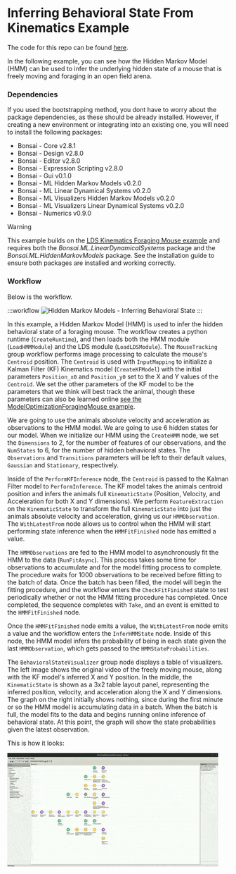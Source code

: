# Inferring Behavioral State From Kinematics Example

The code for this repo can be found [here](https://github.com/bonsai-rx/machinelearning-examples/tree/main/examples/HiddenMarkovModels/InferringBehavioralStateFromKinematics).

In the following example, you can see how the Hidden Markov Model (HMM) can be used to infer the underlying hidden state of a mouse that is freely moving and foraging in an open field arena.

### Dependencies

If you used the bootstrapping method, you dont have to worry about the package dependencies, as these should be already installed. However, if creating a new environment or integrating into an existing one, you will need to install the following packages:

* Bonsai - Core v2.8.1
* Bonsai - Design v2.8.0
* Bonsai - Editor v2.8.0
* Bonsai - Expression Scripting v2.8.0
* Bonsai - Gui v0.1.0
* Bonsai - ML Hidden Markov Models v0.2.0
* Bonsai - ML Linear Dynamical Systems v0.2.0
* Bonsai - ML Visualizers Hidden Markov Models v0.2.0
* Bonsai - ML Visualizers Linear Dynamical Systems v0.2.0
* Bonsai - Numerics v0.9.0

> [!WARNING]
> This example builds on the [LDS Kinematics Foraging Mouse example](../../LinearDynamicalSystems/Kinematics/ForagingMouse/README.md) and requires both the *Bonsai.ML.LinearDynamicalSystems* package and the *Bonsai.ML.HiddenMarkovModels* package. See the installation guide to ensure both packages are installed and working correctly.

### Workflow

Below is the workflow.

:::workflow
![Hidden Markov Models - Inferring Behavioral State](InferringBehavioralState.bonsai)
:::

In this example, a Hidden Markov Model (HMM) is used to infer the hidden behavioral state of a foraging mouse. The workflow creates a python runtime (`CreateRuntime`), and then loads both the HMM module (`LoadHMMModule`) and the LDS module (`LoadLDSModule`). The `MouseTracking` group workflow performs image processing to calculate the mouse's `Centroid` position. The `Centroid` is used with `InputMapping` to initialize a Kalman Filter (KF) Kinematics model (`CreateKFModel`) with the initial parameters `Position_x0` and `Position_y0` set to the X and Y values of the `Centroid`. We set the other parameters of the KF model to be the parameters that we think will best track the animal, though these parameters can also be learned online [see the ModelOptimizationForagingMouse example](../../LinearDynamicalSystems/Kinematics/ModelOptimizationForagingMouse/README.md). 

We are going to use the animals absolute velocity and acceleration as observations to the HMM model. We are going to use 6 hidden states for our model. When we initialize our HMM using the `CreateHMM` node, we set the `Dimensions` to 2, for the number of features of our observations, and the `NumStates` to 6, for the number of hidden behavioral states. The `Observations` and `Transitions` parameters will be left to their default values, `Gaussian` and `Stationary`, respectively.

Inside of the `PerformKFInference` node, the `Centroid` is passed to the Kalman Filter model to `PerformInference`. The KF model takes the animals centroid position and infers the animals full `KinematicState` (Position, Velocity, and Acceleration for both X and Y dimensions). We perform `FeatureExtraction` on the `KinematicState` to transform the full `KinematicState` into just the animals absolute velocity and acceleration, giving us our `HMMObservation`. The `WithLatestFrom` node allows us to control when the HMM will start performing state inference when the `HMMFitFinished` node has emitted a value.

The `HMMObservations` are fed to the HMM model to asynchronously fit the HMM to the data (`RunFitAsync`). This process takes some time for observations to accumulate and for the model fitting process to complete. The procedure waits for 1000 observations to be received before fitting to the batch of data. Once the batch has been filled, the model will begin the fitting procedure, and the workflow enters the `CheckFitFinished` state to test periodically whether or not the HMM fitting procedure has completed. Once completed, the sequence completes with `Take`, and an event is emitted to the `HMMFitFinished` node.

Once the `HMMFitFinished` node emits a value, the `WithLatestFrom` node emits a value and the workflow enters the `InferHMMState` node. Inside of this node, the HMM model infers the probability of being in each state given the last `HMMObservation`, which gets passed to the `HMMStateProbabilities`.

The `BehavioralStateVisualizer` group node displays a table of visualizers. The left image shows the original video of the freely moving mouse, along with the KF model's inferred X and Y position. In the middle, the `KinematicState` is shown as a 3x2 table layout panel, representing the inferred position, velocity, and acceleration along the X and Y dimensions. The graph on the right initially shows nothing, since during the first minute or so the HMM model is accumulating data in a batch. When the batch is full, the model fits to the data and begins running online inference of behavioral state. At this point, the graph will show the state probabilities given the latest observation.

This is how it looks:

![InferredBehavioralState](InferredBehavioralState.gif)
